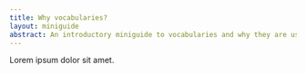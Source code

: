 ```yaml
---
title: Why vocabularies?
layout: miniguide
abstract: An introductory miniguide to vocabularies and why they are useful.
---
```


Lorem ipsum dolor sit amet.
